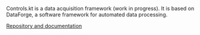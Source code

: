 Controls.kt is a data acquisition framework (work in progress). It is based on DataForge, a software framework for automated data processing.

[Repository and documentation](https://github.com/mipt-npm/controls.kt)